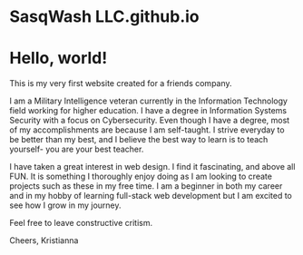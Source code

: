 # SasqWash LLC.github.io

<h1>Hello, world!</h1>

This is my very first website created for a friends company.

I am a Military Intelligence veteran currently in the Information Technology field working for higher education.  I have a degree in Information Systems Security with a focus on Cybersecurity.  Even though I have a degree, most of my accomplishments are because I am self-taught.  I strive everyday to be better than my best, and I believe the best way to learn is to teach yourself- you are your best teacher. 

I have taken a great interest in web design.  I find it fascinating, and above all FUN.  It is something I thoroughly enjoy doing as I am looking to create projects such as these in my free time.  I am a beginner in both my career and in my hobby of learning full-stack web development but I am excited to see how I grow in my journey.

Feel free to leave constructive critism.

Cheers,
Kristianna
